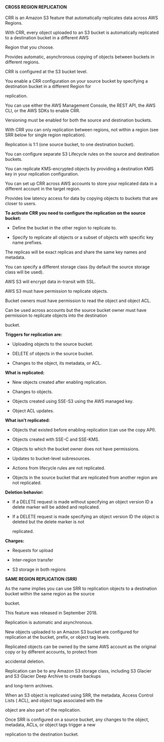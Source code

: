 #### CROSS REGION REPLICATION

CRR is an Amazon S3 feature that automatically replicates data across AWS
Regions.

With CRR, every object uploaded to an S3 bucket is automatically replicated to a
destination bucket in a different AWS

Region that you choose.

Provides automatic, asynchronous copying of objects between buckets in different
regions.

CRR is configured at the S3 bucket level.

You enable a CRR configuration on your source bucket by specifying a destination
bucket in a different Region for

replication.

You can use either the AWS Management Console, the REST API, the AWS CLI, or the
AWS SDKs to enable CRR.

Versioning must be enabled for both the source and destination buckets.

With CRR you can only replication between regions, not within a region (see SRR
below for single region replication).

Replication is 1:1 (one source bucket, to one destination bucket).

You can configure separate S3 Lifecycle rules on the source and destination
buckets.

You can replicate KMS-encrypted objects by providing a destination KMS key in
your replication configuration.

You can set up CRR across AWS accounts to store your replicated data in a
different account in the target region.

Provides low latency access for data by copying objects to buckets that are
closer to users.

**To activate CRR you need to configure the replication on the source bucket:**

- Define the bucket in the other region to replicate to.

- Specify to replicate all objects or a subset of objects with specific key name
  prefixes.

The replicas will be exact replicas and share the same key names and metadata.

You can specify a different storage class (by default the source storage class
will be used).

AWS S3 will encrypt data in-transit with SSL.

AWS S3 must have permission to replicate objects.

Bucket owners must have permission to read the object and object ACL.

Can be used across accounts but the source bucket owner must have permission to
replicate objects into the destination

bucket.

**Triggers for replication are:**

- Uploading objects to the source bucket.

- DELETE of objects in the source bucket.

- Changes to the object, its metadata, or ACL.

**What is replicated:**

- New objects created after enabling replication.

- Changes to objects.

- Objects created using SSE-S3 using the AWS managed key.

- Object ACL updates.

**What isn’t replicated:**

- Objects that existed before enabling replication (can use the copy API).

- Objects created with SSE-C and SSE-KMS.

- Objects to which the bucket owner does not have permissions.

- Updates to bucket-level subresources.

- Actions from lifecycle rules are not replicated.

- Objects in the source bucket that are replicated from another region are not
  replicated.

**Deletion behavior:**

- If a DELETE request is made without specifying an object version ID a delete
  marker will be added and replicated.

- If a DELETE request is made specifying an object version ID the object is
  deleted but the delete marker is not

  replicated.

**Charges:**

- Requests for upload

- Inter-region transfer


- S3 storage in both regions

**SAME REGION REPLICATION (SRR)**

As the name implies you can use SRR to replication objects to a destination
bucket within the same region as the source

bucket.

This feature was released in September 2018.

Replication is automatic and asynchronous.

New objects uploaded to an Amazon S3 bucket are configured for replication at
the bucket, prefix, or object tag levels.

Replicated objects can be owned by the same AWS account as the original copy or
by different accounts, to protect from

accidental deletion.

Replication can be to any Amazon S3 storage class, including S3 Glacier and S3
Glacier Deep Archive to create backups

and long-term archives.

When an S3 object is replicated using SRR, the metadata, Access Control Lists (
ACL), and object tags associated with the

object are also part of the replication.

Once SRR is configured on a source bucket, any changes to the object, metadata,
ACLs, or object tags trigger a new

replication to the destination bucket.

